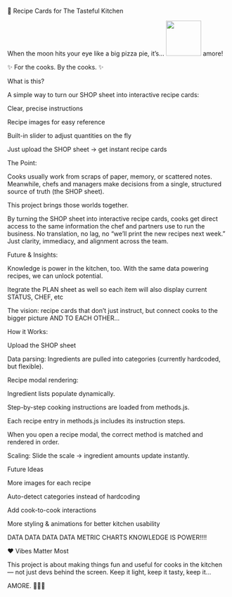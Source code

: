 🍴 Recipe Cards for The Tasteful Kitchen

When the moon hits your eye like a big pizza pie, it’s... <img src="https://github.githubassets.com/images/icons/emoji/unicode/1f618.png" width="80" height="80"> amore!

✨ For the cooks. By the cooks. ✨

What is this?

A simple way to turn our SHOP sheet into interactive recipe cards:

 Clear, precise instructions

 Recipe images for easy reference

 Built-in slider to adjust quantities on the fly

 Just upload the SHOP sheet → get instant recipe cards

The Point:

Cooks usually work from scraps of paper, memory, or scattered notes. Meanwhile, chefs and managers make decisions from a single, structured source of truth (the SHOP sheet).

This project brings those worlds together.

By turning the SHOP sheet into interactive recipe cards, cooks get direct access to the same information the chef and partners use to run the business. No translation, no lag, no “we’ll print the new recipes next week.” Just clarity, immediacy, and alignment across the team.

Future & Insights:

Knowledge is power in the kitchen, too. With the same data powering recipes, we can unlock potential.

Itegrate the PLAN sheet as well so each item will also display current STATUS, CHEF, etc

The vision: recipe cards that don’t just instruct, but connect cooks to the bigger picture AND TO EACH OTHER...

How it Works:

Upload the SHOP sheet

Data parsing: Ingredients are pulled into categories (currently hardcoded, but flexible).

Recipe modal rendering:

Ingredient lists populate dynamically.

Step-by-step cooking instructions are loaded from methods.js.

Each recipe entry in methods.js includes its instruction steps.

When you open a recipe modal, the correct method is matched and rendered in order.

Scaling: Slide the scale → ingredient amounts update instantly.

Future Ideas

 More images for each recipe

 Auto-detect categories instead of hardcoding

 Add cook-to-cook interactions

 More styling & animations for better kitchen usability
 
 DATA DATA DATA DATA METRIC CHARTS KNOWLEDGE IS POWER!!!!

❤️ Vibes Matter Most

This project is about making things fun and useful for cooks in the kitchen — not just devs behind the screen. Keep it light, keep it tasty, keep it…

AMORE. 🌙🍕✨